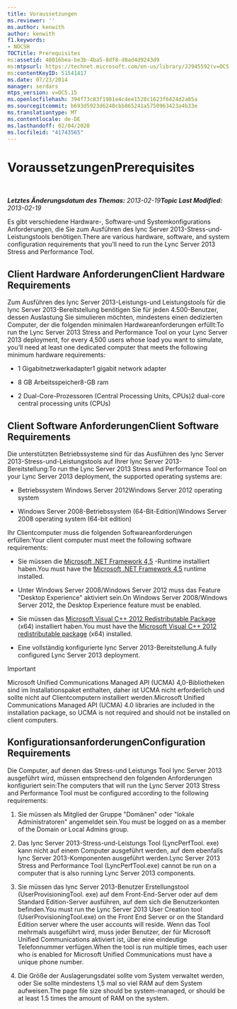 ```yaml
---
title: Voraussetzungen
ms.reviewer: ''
ms.author: kenwith
author: kenwith
f1.keywords:
- NOCSH
TOCTitle: Prerequisites
ms:assetid: 48016bea-be3b-4ba5-8df8-d8ad4d9243d9
ms:mtpsurl: https://technet.microsoft.com/en-us/library/JJ945592(v=OCS.15)
ms:contentKeyID: 51541417
ms.date: 07/23/2014
manager: serdars
mtps_version: v=OCS.15
ms.openlocfilehash: 394f73c83f1981e4c4ee1528c1623f6424d2a85a
ms.sourcegitcommit: b693d5923d6240cbb865241a5750963423a4b33e
ms.translationtype: MT
ms.contentlocale: de-DE
ms.lasthandoff: 02/04/2020
ms.locfileid: "41743565"
---
```

<div data-xmlns="http://www.w3.org/1999/xhtml">

<div class="topic" data-xmlns="http://www.w3.org/1999/xhtml" data-msxsl="urn:schemas-microsoft-com:xslt" data-cs="http://msdn.microsoft.com/en-us/">

<div data-asp="http://msdn2.microsoft.com/asp">

# <a name="prerequisites"></a><span data-ttu-id="ca14f-102">Voraussetzungen</span><span class="sxs-lookup"><span data-stu-id="ca14f-102">Prerequisites</span></span>

</div>

<div id="mainSection">

<div id="mainBody">

<span> </span>

<span data-ttu-id="ca14f-103">_**Letztes Änderungsdatum des Themas:** 2013-02-19_</span><span class="sxs-lookup"><span data-stu-id="ca14f-103">_**Topic Last Modified:** 2013-02-19_</span></span>

<span data-ttu-id="ca14f-104">Es gibt verschiedene Hardware-, Software-und Systemkonfigurations Anforderungen, die Sie zum Ausführen des lync Server 2013-Stress-und-Leistungstools benötigen.</span><span class="sxs-lookup"><span data-stu-id="ca14f-104">There are various hardware, software, and system configuration requirements that you’ll need to run the Lync Server 2013 Stress and Performance Tool.</span></span>

<div>

## <a name="client-hardware-requirements"></a><span data-ttu-id="ca14f-105">Client Hardware Anforderungen</span><span class="sxs-lookup"><span data-stu-id="ca14f-105">Client Hardware Requirements</span></span>

<span data-ttu-id="ca14f-106">Zum Ausführen des lync Server 2013-Leistungs-und Leistungstools für die lync Server 2013-Bereitstellung benötigen Sie für jeden 4.500-Benutzer, dessen Auslastung Sie simulieren möchten, mindestens einen dedizierten Computer, der die folgenden minimalen Hardwareanforderungen erfüllt:</span><span class="sxs-lookup"><span data-stu-id="ca14f-106">To run the Lync Server 2013 Stress and Performance Tool on your Lync Server 2013 deployment, for every 4,500 users whose load you want to simulate, you’ll need at least one dedicated computer that meets the following minimum hardware requirements:</span></span>

  - <span data-ttu-id="ca14f-107">1 Gigabitnetzwerkadapter</span><span class="sxs-lookup"><span data-stu-id="ca14f-107">1 gigabit network adapter</span></span>

  - <span data-ttu-id="ca14f-108">8 GB Arbeitsspeicher</span><span class="sxs-lookup"><span data-stu-id="ca14f-108">8-GB ram</span></span>

  - <span data-ttu-id="ca14f-109">2 Dual-Core-Prozessoren (Central Processing Units, CPUs)</span><span class="sxs-lookup"><span data-stu-id="ca14f-109">2 dual-core central processing units (CPUs)</span></span>

</div>

<div>

## <a name="client-software-requirements"></a><span data-ttu-id="ca14f-110">Client Software Anforderungen</span><span class="sxs-lookup"><span data-stu-id="ca14f-110">Client Software Requirements</span></span>

<span data-ttu-id="ca14f-111">Die unterstützten Betriebssysteme sind für das Ausführen des lync Server 2013-Stress-und-Leistungstools auf Ihrer lync Server 2013-Bereitstellung:</span><span class="sxs-lookup"><span data-stu-id="ca14f-111">To run the Lync Server 2013 Stress and Performance Tool on your Lync Server 2013 deployment, the supported operating systems are:</span></span>

  - <span data-ttu-id="ca14f-112">Betriebssystem Windows Server 2012</span><span class="sxs-lookup"><span data-stu-id="ca14f-112">Windows Server 2012 operating system</span></span>

  - <span data-ttu-id="ca14f-113">Windows Server 2008-Betriebssystem (64-Bit-Edition)</span><span class="sxs-lookup"><span data-stu-id="ca14f-113">Windows Server 2008 operating system (64-bit edition)</span></span>

<span data-ttu-id="ca14f-114">Ihr Clientcomputer muss die folgenden Softwareanforderungen erfüllen:</span><span class="sxs-lookup"><span data-stu-id="ca14f-114">Your client computer must meet the following software requirements:</span></span>

  - <span data-ttu-id="ca14f-115">Sie müssen die [Microsoft .NET Framework 4,5](http://go.microsoft.com/fwlink/?linkid=143212) -Runtime installiert haben.</span><span class="sxs-lookup"><span data-stu-id="ca14f-115">You must have the [Microsoft .NET Framework 4.5](http://go.microsoft.com/fwlink/?linkid=143212) runtime installed.</span></span>

  - <span data-ttu-id="ca14f-116">Unter Windows Server 2008/Windows Server 2012 muss das Feature "Desktop Experience" aktiviert sein.</span><span class="sxs-lookup"><span data-stu-id="ca14f-116">On Windows Server 2008/Windows Server 2012, the Desktop Experience feature must be enabled.</span></span>

  - <span data-ttu-id="ca14f-117">Sie müssen das [Microsoft Visual C++ 2012 Redistributable Package](http://go.microsoft.com/fwlink/?linkid=143216) (x64) installiert haben.</span><span class="sxs-lookup"><span data-stu-id="ca14f-117">You must have the [Microsoft Visual C++ 2012 redistributable package](http://go.microsoft.com/fwlink/?linkid=143216) (x64) installed.</span></span>

  - <span data-ttu-id="ca14f-118">Eine vollständig konfigurierte lync Server 2013-Bereitstellung.</span><span class="sxs-lookup"><span data-stu-id="ca14f-118">A fully configured Lync Server 2013 deployment.</span></span>

<div>


> [!IMPORTANT]  
> <span data-ttu-id="ca14f-119">Microsoft Unified Communications Managed API (UCMA) 4,0-Bibliotheken sind im Installationspaket enthalten, daher ist UCMA nicht erforderlich und sollte nicht auf Clientcomputern installiert werden.</span><span class="sxs-lookup"><span data-stu-id="ca14f-119">Microsoft Unified Communications Managed API (UCMA) 4.0 libraries are included in the installation package, so UCMA is not required and should not be installed on client computers.</span></span>



</div>

</div>

<div>

## <a name="configuration-requirements"></a><span data-ttu-id="ca14f-120">Konfigurationsanforderungen</span><span class="sxs-lookup"><span data-stu-id="ca14f-120">Configuration Requirements</span></span>

<span data-ttu-id="ca14f-121">Die Computer, auf denen das Stress-und Leistungs Tool lync Server 2013 ausgeführt wird, müssen entsprechend den folgenden Anforderungen konfiguriert sein:</span><span class="sxs-lookup"><span data-stu-id="ca14f-121">The computers that will run the Lync Server 2013 Stress and Performance Tool must be configured according to the following requirements:</span></span>

1.  <span data-ttu-id="ca14f-122">Sie müssen als Mitglied der Gruppe "Domänen" oder "lokale Administratoren" angemeldet sein.</span><span class="sxs-lookup"><span data-stu-id="ca14f-122">You must be logged on as a member of the Domain or Local Admins group.</span></span>

2.  <span data-ttu-id="ca14f-123">Das lync Server 2013-Stress-und-Leistungs Tool (LyncPerfTool. exe) kann nicht auf einem Computer ausgeführt werden, auf dem ebenfalls lync Server 2013-Komponenten ausgeführt werden.</span><span class="sxs-lookup"><span data-stu-id="ca14f-123">Lync Server 2013 Stress and Performance Tool (LyncPerfTool.exe) cannot be run on a computer that is also running Lync Server 2013 components.</span></span>

3.  <span data-ttu-id="ca14f-124">Sie müssen das lync Server 2013-Benutzer Erstellungstool (UserProvisioningTool. exe) auf dem Front-End-Server oder auf dem Standard Edition-Server ausführen, auf dem sich die Benutzerkonten befinden.</span><span class="sxs-lookup"><span data-stu-id="ca14f-124">You must run the Lync Server 2013 User Creation tool (UserProvisioningTool.exe) on the Front End Server or on the Standard Edition server where the user accounts will reside.</span></span> <span data-ttu-id="ca14f-125">Wenn das Tool mehrmals ausgeführt wird, muss jeder Benutzer, der für Microsoft Unified Communications aktiviert ist, über eine eindeutige Telefonnummer verfügen.</span><span class="sxs-lookup"><span data-stu-id="ca14f-125">When the tool is run multiple times, each user who is enabled for Microsoft Unified Communications must have a unique phone number.</span></span>

4.  <span data-ttu-id="ca14f-126">Die Größe der Auslagerungsdatei sollte vom System verwaltet werden, oder Sie sollte mindestens 1,5 mal so viel RAM auf dem System aufweisen.</span><span class="sxs-lookup"><span data-stu-id="ca14f-126">The page file size should be system-managed, or should be at least 1.5 times the amount of RAM on the system.</span></span>

</div>

</div>

<span> </span>

</div>

</div>

</div>

